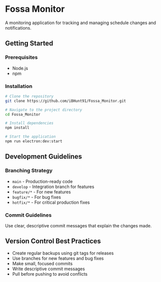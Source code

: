 # Fossa Monitor

A monitoring application for tracking and managing schedule changes and notifications.

## Getting Started

### Prerequisites
- Node.js
- npm

### Installation
```bash
# Clone the repository
git clone https://github.com/iBHunt91/Fossa_Monitor.git

# Navigate to the project directory
cd Fossa_Monitor

# Install dependencies
npm install

# Start the application
npm run electron:dev:start
```

## Development Guidelines

### Branching Strategy
- `main` - Production-ready code
- `develop` - Integration branch for features
- `feature/*` - For new features
- `bugfix/*` - For bug fixes
- `hotfix/*` - For critical production fixes

### Commit Guidelines
Use clear, descriptive commit messages that explain the changes made.

## Version Control Best Practices
- Create regular backups using git tags for releases
- Use branches for new features and bug fixes
- Make small, focused commits
- Write descriptive commit messages
- Pull before pushing to avoid conflicts 